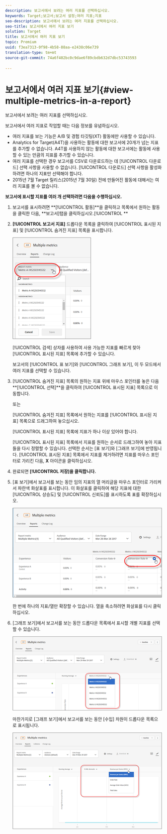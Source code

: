 ```yaml
---
description: 보고서에서 보려는 여러 지표를 선택하십시오.
keywords: Target;보고서;보고서 설정;여러 지표;지표
seo-description: 보고서에서 보려는 여러 지표를 선택하십시오.
seo-title: 보고서에서 여러 지표 보기
solution: Target
title: 보고서에서 여러 지표 보기
topic: Premium
uuid: f3ea7313-0f98-4b58-88aa-e2438c06e739
translation-type: tm+mt
source-git-commit: 74a6f402bc0c9dae6f89cbdb632d7dbc53743593

---
```



# 보고서에서 여러 지표 보기{#view-multiple-metrics-in-a-report}

보고서에서 보려는 여러 지표를 선택하십시오.

보고서에서 여러 지표로 작업할 때는 다음 정보를 유념하십시오.

* 여러 지표를 보는 기능은 A/B 및 경험 타깃팅(XT) 활동에만 사용할 수 있습니다.
* Analytics for Target(A4T)을 사용하는 활동에 대한 보고서에 20개가 넘는 지표를 추가할 수 없습니다. A4T를 사용하지 않는 활동에 대한 보고서에는 활동에 사용할 수 있는 만큼의 지표를 추가할 수 있습니다.
* 여러 지표를 선택한 경우 보고서를 CSV로 다운로드하는 데 [!UICONTROL 다운로드] 선택 사항을 사용할 수 없습니다. [!UICONTROL 다운로드] 선택 사항을 활성화하려면 하나의 지표만 선택해야 합니다.
* 2015년 7월 Target 릴리스(2015년 7월 30일) 전에 만들어진 활동에 대해서는 여러 지표를 볼 수 없습니다.

**보고서에 표시할 지표를 여러 개 선택하려면 다음을 수행하십시오.**

1. 보고서를 표시하려면 **[!UICONTROL 활동]**을 클릭하고 목록에서 원하는 활동을 클릭한 다음, **보고서]탭을 클릭하십시오.[!UICONTROL **
1. **[!UICONTROL 보고서 지표]** 드롭다운 목록을 클릭하여 [!UICONTROL 표시된 지표] 및 [!UICONTROL 숨겨진 지표] 목록을 표시합니다.

   ![](assets/multiple_metrics.png)

   [!UICONTROL 검색] 상자를 사용하여 사용 가능한 지표를 빠르게 찾아 [!UICONTROL 표시된 지표] 목록에 추가할 수 있습니다.

   보고서의 [!UICONTROL 표 보기]와 [!UICONTROL 그래프 보기], 이 두 모드에서 여러 지표를 선택할 수 있습니다.

1. [!UICONTROL 숨겨진 지표] 목록의 원하는 지표 위에 마우스 포인터를 놓은 다음 **[!UICONTROL 선택]**을 클릭하여 [!UICONTROL 표시된 지표] 목록으로 이동합니다.

   또는

   [!UICONTROL 숨겨진 지표] 목록에서 원하는 지표를 [!UICONTROL 표시된 지표] 목록으로 드래그하여 놓으십시오.

   [!UICONTROL 표시된 지표] 목록에 지표가 하나 이상 있어야 합니다.

   [!UICONTROL 표시된 지표] 목록에서 지표를 원하는 순서로 드래그하여 놓아 지표들을 다시 정렬할 수 있습니다. 선택한 순서는 [표 보기]와 [그래프 보기]에 반영됩니다. [!UICONTROL 표시된 지표] 목록에서 지표를 제거하려면 지표를 마우스 포인터로 가리킨 다음, **X** 아이콘을 클릭하십시오.

1. 완료되면 **[!UICONTROL 저장]을 클릭합니다.**
1. [표 보기]에서 보고서를 보는 동안 임의 지표의 열 머리글을 마우스 포인터로 가리켜서 파란색 화살표를 표시합니다. 이 화살표를 클릭하여 해당 지표에 대한 [!UICONTROL 상승도] 및 [!UICONTROL 신뢰도]를 표시하도록 표를 확장하십시오.

   ![](assets/multiple_metrics_table.png)

   한 번에 하나의 지표/열만 확장할 수 있습니다. 열을 축소하려면 화살표를 다시 클릭하십시오.

1. [그래프 보기]에서 보고서를 보는 동안 드롭다운 목록에서 표시할 개별 지표를 선택할 수 있습니다.

   ![](assets/multiple_metrics_graph.png)

   마찬가지로 [그래프 보기]에서 보고서를 보는 동안 [수입] 차원이 드롭다운 목록으로 표시됩니다.

   ![](assets/muttiple_revenue.png)

